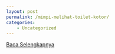 ```yaml
---
layout: post
permalink: /mimpi-melihat-toilet-kotor/
categories:
    - Uncategorized
---
```


[Baca Selengkapnya](/04)